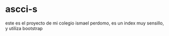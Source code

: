 # ascci-s
este es el proyecto de mi colegio ismael perdomo, es un index muy sensillo, y utiliza bootstrap
